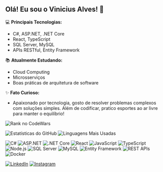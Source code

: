 ## Olá! Eu sou o Vinicius Alves! 👋

💻 **Principais Tecnologias:**  
- C#, ASP.NET, .NET Core  
- React, TypeScript  
- SQL Server, MySQL  
- APIs RESTful, Entity Framework  

📚 **Atualmente Estudando:**  
- Cloud Computing  
- Microsserviços  
- Boas práticas de arquitetura de software  

✨ **Fato Curioso:**  
- Apaixonado por tecnologia, gosto de resolver problemas complexos com soluções simples. Além de codificar, pratico esportes ao ar livre para manter o equilíbrio!


![Rank no CodeWars](https://www.codewars.com/users/viniciusalvessantos/badges/large)

![Estatísticas do GitHub](https://github-readme-stats.vercel.app/api?username=viniciusalvessantos&show_icons=true&theme=radical)
![Linguagens Mais Usadas](https://github-readme-stats.vercel.app/api/top-langs/?username=viniciusalvessantos&layout=compact&theme=radical)

![C#](https://img.shields.io/badge/C%23-239120?style=for-the-badge&logo=c-sharp&logoColor=white)
![ASP.NET](https://img.shields.io/badge/ASP.NET-5C2D91?style=for-the-badge&logo=dotnet&logoColor=white)
![.NET Core](https://img.shields.io/badge/.NET%20Core-512BD4?style=for-the-badge&logo=dotnet&logoColor=white)
![React](https://img.shields.io/badge/React-20232A?style=for-the-badge&logo=react&logoColor=61DAFB)
![JavaScript](https://img.shields.io/badge/JavaScript-F7DF1E?style=for-the-badge&logo=javascript&logoColor=black)
![TypeScript](https://img.shields.io/badge/TypeScript-3178C6?style=for-the-badge&logo=typescript&logoColor=white)
![Node.js](https://img.shields.io/badge/Node.js-339933?style=for-the-badge&logo=nodedotjs&logoColor=white)
![SQL Server](https://img.shields.io/badge/SQL%20Server-CC2927?style=for-the-badge&logo=microsoft-sql-server&logoColor=white)
![MySQL](https://img.shields.io/badge/MySQL-4479A1?style=for-the-badge&logo=mysql&logoColor=white)
![Entity Framework](https://img.shields.io/badge/Entity%20Framework-512BD4?style=for-the-badge&logo=dotnet&logoColor=white)
![REST APIs](https://img.shields.io/badge/REST%20APIs-0082C9?style=for-the-badge&logo=api&logoColor=white)
![Docker](https://img.shields.io/badge/Docker-2496ED?style=for-the-badge&logo=docker&logoColor=white)

[![LinkedIn](https://img.shields.io/badge/LinkedIn-0077B5?style=for-the-badge&logo=linkedin&logoColor=white)](https://www.linkedin.com/in/vinicius-alves-santos)
[![Instagram](https://img.shields.io/badge/Instagram-E4405F?style=for-the-badge&logo=instagram&logoColor=white)](https://www.instagram.com/_vinicius_alves_santos_)
